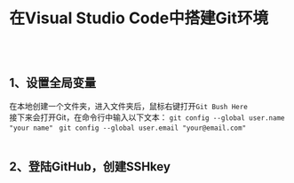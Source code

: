 # 在Visual Studio Code中搭建Git环境
<br></br>
## 1、设置全局变量
在本地创建一个文件夹，进入文件夹后，鼠标右键打开` Git Bush Here `  
接下来会打开Git，在命令行中输入以下文本：
` git config --global user.name "your name"  `
` git config --global user.email "your@email.com" `
<br></br>
## 2、登陆GitHub，创建SSHkey

